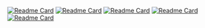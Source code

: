
 [![Readme Card](https://github-readme-stats.vercel.app/api/pin/?username=845415120&repo=jiang)](https://github.com/845415120/jiang)
 [![Readme Card](https://github-readme-stats.vercel.app/api/pin/?username=845415120&repo=XXJJ-vue)](https://github.com/845415120/XXJJ-vue)
 [![Readme Card](https://github-readme-stats.vercel.app/api/pin/?username=845415120&repo=Vue-shop-xtx)](https://github.com/845415120/Vue-shop-xtx)
 [![Readme Card](https://github-readme-stats.vercel.app/api/pin/?username=845415120&repo=Vue-Vite-ElementUi-Backstage)](https://github.com/845415120/Vue-Vite-ElementUi-Backstage)
 [![Readme Card](https://github-readme-stats.vercel.app/api/pin/?username=845415120&repo=WeChat-program)](https://github.com/845415120/WeChat-program)
